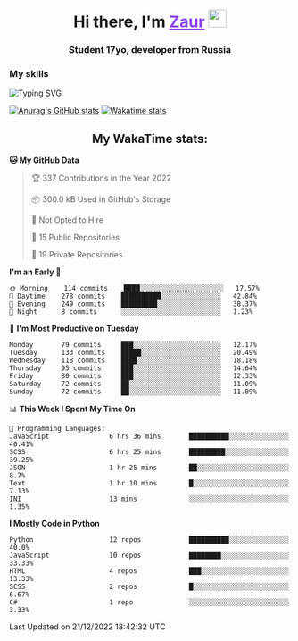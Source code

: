 <h1 align="center">
    Hi there, I'm 
    <a href="https://t.me/skyguy" target="_blank" style="color: #8C43EA">Zaur</a>
    <img src="https://github.com/blackcater/blackcater/raw/main/images/Hi.gif" height="32">
</h1>

<h3 align="center">
    Student 17yo, developer from Russia
</h3>  

### **My skills**
[![Typing SVG](https://readme-typing-svg.herokuapp.com?font=Oxanium&duration=3000&pause=1500&color=8C43EA&height=30&lines=Python:+FastAPI,+Flask,+Aiogram,+Telethon;SQL:+PostgreSQL,+SQLite;Javascript:+React.js;HTML,+CSS+(SCSS))](https://git.io/typing-svg)

[![Anurag's GitHub stats](https://github-readme-stats.vercel.app/api?username=mrskyguy&hide_title=true&count_private=true&show_icons=true&title_color=8C43EA&icon_color=BE57EA&bg_color=30,191919,341b56&text_color=B1B1B1&border_radius=10&hide_border=true)](https://github.com/anuraghazra/github-readme-stats)
[![Wakatime stats](https://github-readme-stats.vercel.app/api/wakatime?username=skyguy&hide_title=true&show_icons=true&title_color=8C43EA&icon_color=BE57EA&bg_color=30,191919,341b56&text_color=B1B1B1&border_radius=10&hide_border=true)](https://github.com/anuraghazra/github-readme-stats)


<h2 align="center"> My WakaTime stats: </h2>

<!--START_SECTION:waka-->
**🐱 My GitHub Data** 

> 🏆 337 Contributions in the Year 2022
 > 
> 📦 300.0 kB Used in GitHub's Storage 
 > 
> 🚫 Not Opted to Hire
 > 
> 📜 15 Public Repositories 
 > 
> 🔑 19 Private Repositories  
 > 
**I'm an Early 🐤** 

```text
🌞 Morning    114 commits    ████░░░░░░░░░░░░░░░░░░░░░   17.57% 
🌆 Daytime    278 commits    ██████████░░░░░░░░░░░░░░░   42.84% 
🌃 Evening    249 commits    █████████░░░░░░░░░░░░░░░░   38.37% 
🌙 Night      8 commits      ░░░░░░░░░░░░░░░░░░░░░░░░░   1.23%

```
📅 **I'm Most Productive on Tuesday** 

```text
Monday       79 commits     ███░░░░░░░░░░░░░░░░░░░░░░   12.17% 
Tuesday      133 commits    █████░░░░░░░░░░░░░░░░░░░░   20.49% 
Wednesday    118 commits    ████░░░░░░░░░░░░░░░░░░░░░   18.18% 
Thursday     95 commits     ███░░░░░░░░░░░░░░░░░░░░░░   14.64% 
Friday       80 commits     ███░░░░░░░░░░░░░░░░░░░░░░   12.33% 
Saturday     72 commits     ██░░░░░░░░░░░░░░░░░░░░░░░   11.09% 
Sunday       72 commits     ██░░░░░░░░░░░░░░░░░░░░░░░   11.09%

```


📊 **This Week I Spent My Time On** 

```text
💬 Programming Languages: 
JavaScript               6 hrs 36 mins       ██████████░░░░░░░░░░░░░░░   40.41% 
SCSS                     6 hrs 25 mins       █████████░░░░░░░░░░░░░░░░   39.25% 
JSON                     1 hr 25 mins        ██░░░░░░░░░░░░░░░░░░░░░░░   8.7% 
Text                     1 hr 10 mins        █░░░░░░░░░░░░░░░░░░░░░░░░   7.13% 
INI                      13 mins             ░░░░░░░░░░░░░░░░░░░░░░░░░   1.35%

```

**I Mostly Code in Python** 

```text
Python                   12 repos            ██████████░░░░░░░░░░░░░░░   40.0% 
JavaScript               10 repos            ████████░░░░░░░░░░░░░░░░░   33.33% 
HTML                     4 repos             ███░░░░░░░░░░░░░░░░░░░░░░   13.33% 
SCSS                     2 repos             █░░░░░░░░░░░░░░░░░░░░░░░░   6.67% 
C#                       1 repo              ░░░░░░░░░░░░░░░░░░░░░░░░░   3.33%

```



 Last Updated on 21/12/2022 18:42:32 UTC
<!--END_SECTION:waka-->
